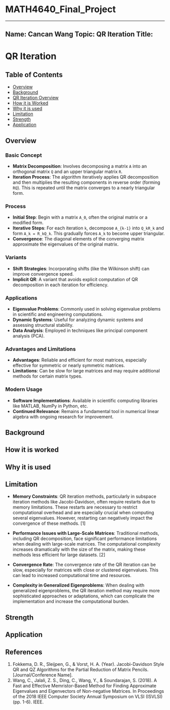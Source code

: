 # MATH4640_Final_Project
---
Name: Cancan Wang
Topic: QR Iteration
Title: 
---
# QR Iteration

## Table of Contents
- [Overview](#Overview)
- [Background](#Background)
- [QR Iteration Overview](#QR-Iteration-Overview)
- [How it is Worked](#How-it-works)
- [Why it is used](#Why-it-is-used)
- [Limitation](#Limitation)
- [Strength](#Strength)
- [Application](#Application)

## Overview

### Basic Concept
- **Matrix Decomposition**: Involves decomposing a matrix `A` into an orthogonal matrix `Q` and an upper triangular matrix `R`.
- **Iteration Process**: The algorithm iteratively applies QR decomposition and then multiplies the resulting components in reverse order (forming `RQ`). This is repeated until the matrix converges to a nearly triangular form.

### Process
- **Initial Step**: Begin with a matrix `A_0`, often the original matrix or a modified form.
- **Iterative Steps**: For each iteration `k`, decompose `A_{k-1}` into `Q_kR_k` and form `A_k = R_kQ_k`. This gradually forces `A_k` to become upper triangular.
- **Convergence**: The diagonal elements of the converging matrix approximate the eigenvalues of the original matrix.

### Variants
- **Shift Strategies**: Incorporating shifts (like the Wilkinson shift) can improve convergence speed.
- **Implicit QR**: A variant that avoids explicit computation of QR decomposition in each iteration for efficiency.

### Applications
- **Eigenvalue Problems**: Commonly used in solving eigenvalue problems in scientific and engineering computations.
- **Dynamic Systems**: Useful for analyzing dynamic systems and assessing structural stability.
- **Data Analysis**: Employed in techniques like principal component analysis (PCA).

### Advantages and Limitations
- **Advantages**: Reliable and efficient for most matrices, especially effective for symmetric or nearly symmetric matrices.
- **Limitations**: Can be slow for large matrices and may require additional methods for certain matrix types.

### Modern Usage
- **Software Implementations**: Available in scientific computing libraries like MATLAB, NumPy in Python, etc.
- **Continued Relevance**: Remains a fundamental tool in numerical linear algebra with ongoing research for improvement.

## Background

## How it is worked

## Why it is used

## Limitation
- **Memory Constraints**: QR iteration methods, particularly in subspace iteration methods like Jacobi-Davidson, often require restarts due to memory limitations. These restarts are necessary to restrict computational overhead and are especially crucial when computing several eigenvalues. However, restarting can negatively impact the convergence of these methods. [1]

- **Performance Issues with Large-Scale Matrices**: Traditional methods, including QR decomposition, face significant performance limitations when dealing with large-scale matrices. The computational complexity increases dramatically with the size of the matrix, making these methods less efficient for large datasets. [2]

- **Convergence Rate**: The convergence rate of the QR iteration can be slow, especially for matrices with close or clustered eigenvalues. This can lead to increased computational time and resources.

- **Complexity in Generalized Eigenproblems**: When dealing with generalized eigenproblems, the QR iteration method may require more sophisticated approaches or adaptations, which can complicate the implementation and increase the computational burden.

## Strength

## Application

## References

1. Fokkema, D. R., Sleijpen, G., & Vorst, H. A. (Year). Jacobi-Davidson Style QR and QZ Algorithms for the Partial Reduction of Matrix Pencils. [Journal/Conference Name].
2. Wang, C., Jalali, Z. S., Ding, C., Wang, Y., & Soundarajan, S. (2018). A Fast and Effective Memristor-Based Method for Finding Approximate Eigenvalues and Eigenvectors of Non-negative Matrices. In Proceedings of the 2018 IEEE Computer Society Annual Symposium on VLSI (ISVLSI) (pp. 1-6). IEEE.
